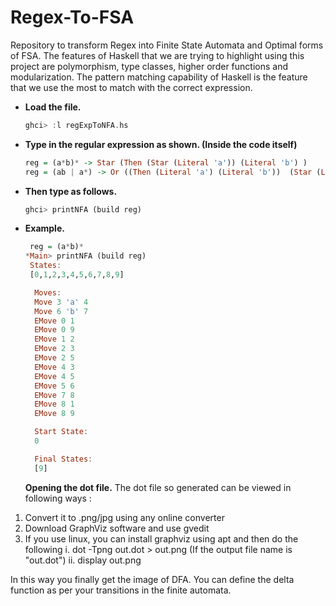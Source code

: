 # Regex-To-FSA
Repository to transform Regex into Finite State Automata and Optimal forms of FSA. The features of Haskell that we are trying to highlight using this project are polymorphism, type classes, higher order functions and modularization. The pattern matching capability of Haskell is the feature that we use the most to match with the correct expression.

 - **Load the file.**
      ```haskell
      ghci> :l regExpToNFA.hs
      ```
 - **Type in the regular expression as shown. (Inside the code itself)** 
     ```haskell
     reg = (a*b)* -> Star (Then (Star (Literal 'a')) (Literal 'b') ) 
     reg = (ab | a*) -> Or ((Then (Literal 'a') (Literal 'b'))  (Star (Literal 'a')) )
     ```
- **Then type as follows.**
     ```haskell
     ghci> printNFA (build reg)
     ``` 
- **Example.**   
     ```haskell
      reg = (a*b)*
     *Main> printNFA (build reg)
      States:
      [0,1,2,3,4,5,6,7,8,9]

       Moves:
       Move 3 'a' 4
       Move 6 'b' 7
       EMove 0 1
       EMove 0 9
       EMove 1 2
       EMove 2 3
       EMove 2 5
       EMove 4 3
       EMove 4 5
       EMove 5 6
       EMove 7 8
       EMove 8 1
       EMove 8 9

       Start State:
       0

       Final States:
       [9]
     ```
     
     **Opening the dot file.**
The dot file so generated can be viewed in following ways :

 1.   Convert it to .png/jpg using any online converter
 2.   Download GraphViz software and use gvedit
 3.   If you use linux, you can install graphviz using apt and then do the following 
         i. dot -Tpng out.dot > out.png (If the output file name is "out.dot") 
         ii. display out.png

In this way you finally get the image of DFA. You can define the delta function as per your transitions in the finite automata.

